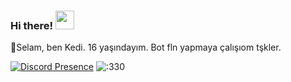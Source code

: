 ### Hi there! <img src = "https://cdn.discordapp.com/emojis/859387292904980480.gif?v=1" high="20px" width="30px">


🌠Selam, ben Kedi. 16 yaşındayım. Bot fln yapmaya çalışıom tşkler.

[![Discord Presence](https://lanyard-profile-readme.vercel.app/api/377152186234437633?theme=light&bg=ffffff&animated=true&hideDiscrim=false&borderRadius=20px)](https://discord.com/users/377152186234437633)
<img src="https://count.getloli.com/get/@:330?theme=rule34" alt=":330" />
